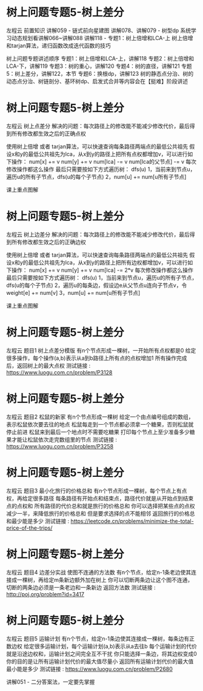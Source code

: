 <!-- Slide number: 1 -->
# 树上问题专题5-树上差分
左程云
前置知识
讲解059 - 链式前向星建图
讲解078、讲解079 - 树型dp           系统学习动态规划看讲解066~讲解088
讲解118 - 专题1：树上倍增和LCA-上    树上倍增和tarjan算法，递归函数改成迭代函数的技巧

树上问题专题讲述顺序
专题1：树上倍增和LCA-上，讲解118
专题2：树上倍增和LCA-下，讲解119
专题3：树的重心，讲解120
专题4：树的直径，讲解121
专题5：树上差分，讲解122，本节
专题6：换根dp，讲解123
树的静态点分治、树的动态点分治、树链剖分、基环树dp、启发式合并等内容会在【挺难】阶段讲述

<!-- Slide number: 2 -->
# 树上问题专题5-树上差分
左程云
树上点差分
解决的问题：每次路径上的修改能不能减少修改代价，最后得到所有修改都生效之后的正确点权

使用树上倍增 或者 tarjan算法，可以快速查询每条路径两端点的最低公共祖先
假设x和y的最低公共祖先为lca，从x到y的路径上把所有点权都增加v，可以进行如下操作：
num[x] += v   num[y] += v   num[lca] -= v   num[lca的父节点] -= v
每次修改操作都这么操作
最后只需要按如下方式遍历树：
dfs(u)
1，当前来到节点u，遍历u的所有子节点，dfs(u的每个子节点)
2，num[u] += num[u所有子节点]

课上重点图解

<!-- Slide number: 3 -->
# 树上问题专题5-树上差分
左程云
树上边差分
解决的问题：每次路径上的修改能不能减少修改代价，最后得到所有修改都生效之后的正确边权

使用树上倍增 或者 tarjan算法，可以快速查询每条路径两端点的最低公共祖先
假设x和y的最低公共祖先为lca，从x到y的路径上把所有边权都增加v，可以进行如下操作：
num[x] += v   num[y] += v   num[lca] -= 2*v
每次修改操作都这么操作
最后只需要按如下方式遍历树：
dfs(u)
1，当前来到节点u，遍历u的所有子节点，dfs(u的每个子节点)
2，遍历u的每条边，假设边e从父节点u连向子节点v，令weight[e] += num[v]
3，num[u] += num[u所有子节点]

课上重点图解

<!-- Slide number: 4 -->
# 树上问题专题5-树上差分
左程云
题目1
树上点差分模版
有n个节点形成一棵树，一开始所有点权都是0
给定很多操作，每个操作(a,b)表示从a到b路径上所有点的点权增加1
所有操作完成后，返回树上的最大点权
测试链接 : https://www.luogu.com.cn/problem/P3128

<!-- Slide number: 5 -->
# 树上问题专题5-树上差分
左程云
题目2
松鼠的新家
有n个节点形成一棵树
给定一个由点编号组成的数组，表示松鼠依次要去往的地点
松鼠每走到一个节点都必须拿一个糖果，否则松鼠就停止前进
松鼠来到最后一个地点时不需要吃糖果
打印每个节点上至少准备多少糖果才能让松鼠依次走完数组里的节点
测试链接 : https://www.luogu.com.cn/problem/P3258

<!-- Slide number: 6 -->
# 树上问题专题5-树上差分
左程云
题目3
最小化旅行的价格总和
有n个节点形成一棵树，每个节点上有点权，再给定很多路径
每条路径有开始点和结束点，路径代价就是从开始点到结束点的点权和
所有路径的代价总和就是旅行的价格总和
你可以选择把某些点的点权减少一半，来降低旅行的价格总和
但是要求选择的点不能相邻
返回旅行的价格总和最少能是多少
测试链接 : https://leetcode.cn/problems/minimize-the-total-price-of-the-trips/

<!-- Slide number: 7 -->
# 树上问题专题5-树上差分
左程云
题目4
边差分实战
使图不连通的方法数
有n个节点，给定n-1条老边使其连接成一棵树，再给定m条新边额外加在树上
你可以切断两条边让这个图不连通，切断的两条边必须是一条老边和一条新边
返回方法数
测试链接 : http://poj.org/problem?id=3417

<!-- Slide number: 8 -->
# 树上问题专题5-树上差分
左程云
题目5
运输计划
有n个节点，给定n-1条边使其连接成一棵树，每条边有正数边权
给定很多运输计划，每个运输计划(a,b)表示从a去往b
每个运输计划的代价就是沿途边权和，运输计划之间完全互不干扰
你只能选择一条边，将其边权变成0
你的目的是让所有运输计划代价的最大值尽量小
返回所有运输计划代价的最大值最小能是多少
测试链接 : https://www.luogu.com.cn/problem/P2680

讲解051 - 二分答案法，一定要先掌握